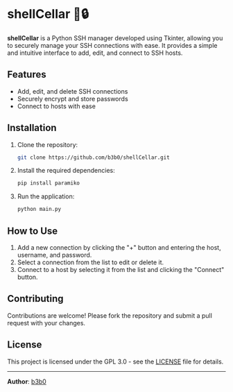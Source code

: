 # shellCellar 🐚🔒

**shellCellar** is a Python SSH manager developed using Tkinter, allowing you to securely manage your SSH connections with ease. It provides a simple and intuitive interface to add, edit, and connect to SSH hosts.

## Features
- Add, edit, and delete SSH connections
- Securely encrypt and store passwords
- Connect to hosts with ease

## Installation
1. Clone the repository:
   ```sh
   git clone https://github.com/b3b0/shellCellar.git
   ```

2. Install the required dependencies:
   ```sh
   pip install paramiko
   ```

3. Run the application:
   ```sh
   python main.py
   ```

## How to Use
1. Add a new connection by clicking the "+" button and entering the host, username, and password.
2. Select a connection from the list to edit or delete it.
3. Connect to a host by selecting it from the list and clicking the "Connect" button.

## Contributing
Contributions are welcome! Please fork the repository and submit a pull request with your changes.

## License
This project is licensed under the GPL 3.0 - see the [LICENSE](LICENSE) file for details.

---

**Author**: [b3b0](https://github.com/b3b0)
